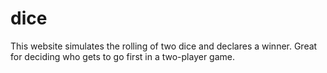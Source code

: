 # dice
This website simulates the rolling of two dice and declares a winner. Great for deciding who gets to go first in a two-player game.
